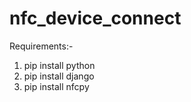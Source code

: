 # nfc_device_connect
Requirements:-
1. pip install python
2. pip install django
3. pip install nfcpy

